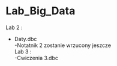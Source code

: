 # Lab_Big_Data
Lab 2 :
- Daty.dbc <br>
-Notatnik 2 zostanie wrzucony jeszcze <br>
Lab 3 : <br>
-Cwiczenia 3.dbc
